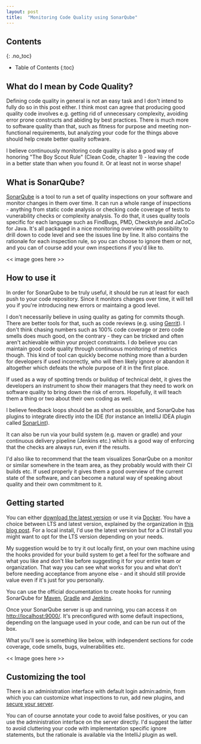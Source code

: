 ```yaml
---
layout: post
title:  "Monitoring Code Quality using SonarQube"
---
```


## Contents
{: .no_toc}

* Table of Contents
{:toc}

## What do I mean by Code Quality?

Defining code quality in general is not an easy task and I don't intend to fully do so in this post either. I think most can agree that producing good quality code involves e.g. getting rid of unnecessary complexity, avoiding error prone constructs and abiding by best practices. There is much more to software quality than that, such as fitness for purpose and meeting non-functional requirements, but analyzing your code for the things above should help create better quality software.

I believe continuously monitoring code quality is also a good way of honoring "The Boy Scout Rule" (Clean Code, chapter 1) - leaving the code in a better state than when you found it. Or at least not in worse shape!

## What is SonarQube?

[SonarQube](https://www.sonarqube.org) is a tool to run a set of quality inspections on your software and monitor changes in them over time. It can run a whole range of inspections - anything from static code analysis or checking code coverage of tests to vunerability checks or complexity analysis. To do that, it uses quality tools specific for each language such as FindBugs, PMD, Checkstyle and JaCoCo for Java. It's all packaged in a nice monitoring overview with possibility to drill down to code level and see the issues line by line. It also contains the rationale for each inspection rule, so you can choose to ignore them or not, and you can of course add your own inspections if you'd like to.

<< image goes here >>

## How to use it

In order for SonarQube to be truly useful, it should be run at least for each push to your code repository. Since it monitors changes over time, it will tell you if you're introducing new errors or maintaing a good level. 

I don't necessarily believe in using quality as gating for commits though. There are better tools for that, such as code reviews (e.g. using [Gerrit](https://www.gerritcodereview.com/)). I don't think chasing numbers such as 100% code coverage or zero code smells does much good, on the contrary - they can be tricked and often aren't achievable within your project constraints. I do believe you can maintain good code quality through continuous monitoring of metrics though. This kind of tool can quickly become nothing more than a burden for developers if used incorrectly, who will then likely ignore or abandon it altogether which defeats the whole purpose of it in the first place. 

If used as a way of spotting trends or buildup of technical debt, it gives the developers an instrument to show their managers that they need to work on software quality to bring down the risk of errors. Hopefully, it will teach them a thing or two about their own coding as well.

I believe feedback loops should be as short as possible, and SonarQube has plugins to integrate directly into the IDE (for instance an IntelliJ IDEA plugin called [SonarLint](http://www.sonarlint.org/intellij/)).

It can also be run via your build system (e.g. maven or gradle) and your continuous delivery pipeline (Jenkins etc.) which is a good way of enforcing that the checks are always run, even if the results.

I'd also like to recommend that the team visualizes SonarQube on a monitor or similar somewhere in the team area, as they probably would with their CI builds etc. If used properly it gives them a good overview of the current state of the software, and can become a natural way of speaking about quality and their own commitment to it.

## Getting started

You can either [download the latest version](https://www.sonarqube.org/#downloads) or use it via [Docker](https://hub.docker.com/_/sonarqube/). You have a choice between LTS and latest version, explained by the organization in [this blog post](https://blog.sonarsource.com/walking-the-tightrope-balancing-agility-and-stability/). For a local install, I'd use the latest version but for a CI install you might want to opt for the LTS version depending on your needs.

My suggestion would be to try it out locally first, on your own machine using the hooks provided for your build system to get a feel for the software and what you like and don't like before suggesting it for your entire team or organization. That way you can see what works for you and what don't before needing acceptance from anyone else - and it should still provide value even if it's just for you personally.

You can use the official documentation to create hooks for running SonarQube for [Maven](https://docs.sonarqube.org/display/SCAN/Analyzing+with+SonarQube+Scanner+for+Maven), [Gradle](https://docs.sonarqube.org/display/SCAN/Analyzing+with+SonarQube+Scanner+for+Gradle) and [Jenkins](https://docs.sonarqube.org/display/SCAN/Analyzing+with+SonarQube+Scanner+for+Jenkins).

Once your SonarQube server is up and running, you can access it on [http://localhost:9000/](http://localhost:9000/). It's preconfigured with some default inspections, depending on the language used in your code, and can be run out of the box.

What you'll see is something like below, with independent sections for code coverage, code smells, bugs, vulnerabilities etc.

<< Image goes here >>

## Customizing the tool

There is an administration interface with default login admin:admin, from which you can customize what inspections to run, add new plugins, and [secure your server](https://docs.sonarqube.org/display/SONAR/Security).

You can of course annotate your code to avoid false positives, or you can use the administration interface on the server directly. I'd suggest the latter to avoid cluttering your code with implementation specific ignore statements, but the rationale is available via the IntelliJ plugin as well.
